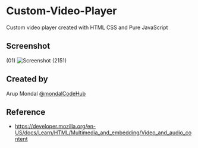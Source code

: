 # Custom-Video-Player
 Custom video player created with HTML CSS and Pure JavaScript



## Screenshot
(01)
![Screenshot (2151)](https://user-images.githubusercontent.com/88100576/201012022-8d138dbe-e313-4938-b324-d3bd756f5cff.png)

## Created by
Arup Mondal [@mondalCodeHub](https://www.github.com/mondalCodeHub)

## Reference 
 - https://developer.mozilla.org/en-US/docs/Learn/HTML/Multimedia_and_embedding/Video_and_audio_content
